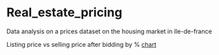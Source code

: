# Real_estate_pricing
Data analysis on a prices dataset on the housing market in Ile-de-france

Listing price vs selling price after bidding by %
[chart](/assets/Figure_1.png)
